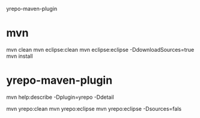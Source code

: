 yrepo-maven-plugin

mvn
=============================
mvn clean
mvn eclipse:clean
mvn eclipse:eclipse -DdownloadSources=true
mvn install


yrepo-maven-plugin
=============================
mvn help:describe -Dplugin=yrepo -Ddetail

mvn yrepo:clean
mvn yrepo:eclipse
mvn yrepo:eclipse -Dsources=fals
